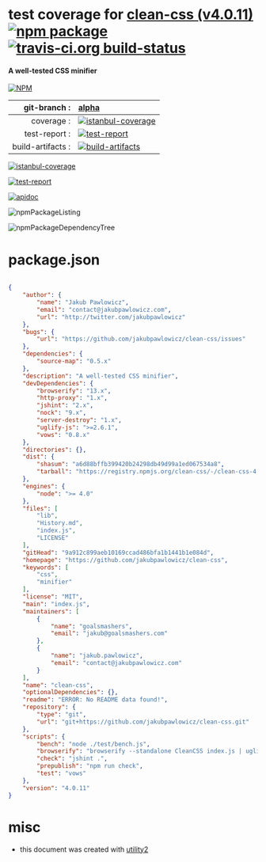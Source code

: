 # test coverage for  [clean-css (v4.0.11)](https://github.com/jakubpawlowicz/clean-css)  [![npm package](https://img.shields.io/npm/v/npmtest-clean-css.svg?style=flat-square)](https://www.npmjs.org/package/npmtest-clean-css) [![travis-ci.org build-status](https://api.travis-ci.org/npmtest/node-npmtest-clean-css.svg)](https://travis-ci.org/npmtest/node-npmtest-clean-css)
#### A well-tested CSS minifier

[![NPM](https://nodei.co/npm/clean-css.png?downloads=true)](https://www.npmjs.com/package/clean-css)

| git-branch : | [alpha](https://github.com/npmtest/node-npmtest-clean-css/tree/alpha)|
|--:|:--|
| coverage : | [![istanbul-coverage](https://npmtest.github.io/node-npmtest-clean-css/build/coverage.badge.svg)](https://npmtest.github.io/node-npmtest-clean-css/build/coverage.html/index.html)|
| test-report : | [![test-report](https://npmtest.github.io/node-npmtest-clean-css/build/test-report.badge.svg)](https://npmtest.github.io/node-npmtest-clean-css/build/test-report.html)|
| build-artifacts : | [![build-artifacts](https://npmtest.github.io/node-npmtest-clean-css/glyphicons_144_folder_open.png)](https://github.com/npmtest/node-npmtest-clean-css/tree/gh-pages/build)|

[![istanbul-coverage](https://npmtest.github.io/node-npmtest-clean-css/build/screenCapture.buildCustomOrg.browser.coverage.html.png)](https://npmtest.github.io/node-npmtest-clean-css/build/coverage.html/index.html)

[![test-report](https://npmtest.github.io/node-npmtest-clean-css/build/screenCapture.buildCustomOrg.browser.%252Fhome%252Ftravis%252Fbuild%252Fnpmtest%252Fnode-npmtest-clean-css%252Ftmp%252Fbuild%252Ftest-report.html.png)](https://npmtest.github.io/node-npmtest-clean-css/build/test-report.html)

[![apidoc](https://npmdoc.github.io/node-npmdoc-clean-css/build/screenCapture.buildApidoc.browser.%252Fhome%252Ftravis%252Fbuild%252Fnpmdoc%252Fnode-npmdoc-clean-css%252Ftmp%252Fbuild%252Fapidoc.html.png)](https://npmdoc.github.io/node-npmdoc-clean-css/build/apidoc.html)

![npmPackageListing](https://npmtest.github.io/node-npmtest-clean-css/build/screenCapture.npmPackageListing.svg)

![npmPackageDependencyTree](https://npmtest.github.io/node-npmtest-clean-css/build/screenCapture.npmPackageDependencyTree.svg)



# package.json

```json

{
    "author": {
        "name": "Jakub Pawlowicz",
        "email": "contact@jakubpawlowicz.com",
        "url": "http://twitter.com/jakubpawlowicz"
    },
    "bugs": {
        "url": "https://github.com/jakubpawlowicz/clean-css/issues"
    },
    "dependencies": {
        "source-map": "0.5.x"
    },
    "description": "A well-tested CSS minifier",
    "devDependencies": {
        "browserify": "13.x",
        "http-proxy": "1.x",
        "jshint": "2.x",
        "nock": "9.x",
        "server-destroy": "1.x",
        "uglify-js": ">=2.6.1",
        "vows": "0.8.x"
    },
    "directories": {},
    "dist": {
        "shasum": "a6d88bffb399420b24298db49d99a1ed067534a8",
        "tarball": "https://registry.npmjs.org/clean-css/-/clean-css-4.0.11.tgz"
    },
    "engines": {
        "node": ">= 4.0"
    },
    "files": [
        "lib",
        "History.md",
        "index.js",
        "LICENSE"
    ],
    "gitHead": "9a912c899aeb10169ccad486bfa1b1441b1e084d",
    "homepage": "https://github.com/jakubpawlowicz/clean-css",
    "keywords": [
        "css",
        "minifier"
    ],
    "license": "MIT",
    "main": "index.js",
    "maintainers": [
        {
            "name": "goalsmashers",
            "email": "jakub@goalsmashers.com"
        },
        {
            "name": "jakub.pawlowicz",
            "email": "contact@jakubpawlowicz.com"
        }
    ],
    "name": "clean-css",
    "optionalDependencies": {},
    "readme": "ERROR: No README data found!",
    "repository": {
        "type": "git",
        "url": "git+https://github.com/jakubpawlowicz/clean-css.git"
    },
    "scripts": {
        "bench": "node ./test/bench.js",
        "browserify": "browserify --standalone CleanCSS index.js | uglifyjs --compress --mangle -o cleancss-browser.js",
        "check": "jshint .",
        "prepublish": "npm run check",
        "test": "vows"
    },
    "version": "4.0.11"
}
```



# misc
- this document was created with [utility2](https://github.com/kaizhu256/node-utility2)
